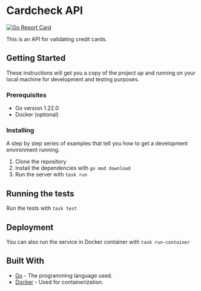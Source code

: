 # Cardcheck API

[![Go Report Card](https://goreportcard.com/badge/github.com/markraiter/cardcheck)](https://goreportcard.com/report/github.com/markraiter/cardcheck)

This is an API for validating credit cards.

## Getting Started

These instructions will get you a copy of the project up and running on your local machine for development and testing purposes.

### Prerequisites

- Go version 1.22.0
- Docker (optional)

### Installing

A step by step series of examples that tell you how to get a development environment running.

1. Clone the repository
2. Install the dependencies with `go mod download`
3. Run the server with `task run`

## Running the tests

Run the tests with `task test`

## Deployment

You can also run the service in Docker container with `task run-container`

## Built With

- [Go](https://golang.org/) - The programming language used.
- [Docker](https://www.docker.com/) - Used for containerization.
